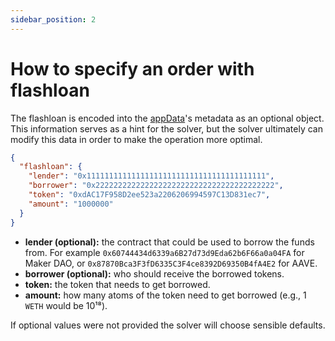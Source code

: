 ```yaml
---
sidebar_position: 2
---
```


# How to specify an order with flashloan

The flashloan is encoded into the [appData](/cow-protocol/reference/core/intents/app-data)'s metadata as an optional object. This information serves as a hint for the solver, but the solver ultimately can modify this data in order to make the operation more optimal.

```json
{
  "flashloan": {
    "lender": "0x1111111111111111111111111111111111111111",
    "borrower": "0x2222222222222222222222222222222222222222",
    "token": "0xdAC17F958D2ee523a2206206994597C13D831ec7",
    "amount": "1000000"
  }
}
````

- **lender (optional):** the contract that could be used to borrow the funds from. For example `0x60744434d6339a6B27d73d9Eda62b6F66a0a04FA` for Maker DAO, or `0x87870Bca3F3fD6335C3F4ce8392D69350B4fA4E2` for AAVE.
- **borrower (optional):** who should receive the borrowed tokens.
- **token:** the token that needs to get borrowed.
- **amount:** how many atoms of the token need to get borrowed (e.g., 1 `WETH` would be 10¹⁸).

If optional values were not provided the solver will choose sensible defaults.
